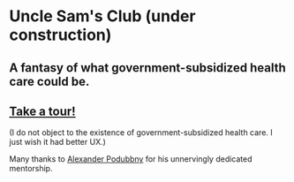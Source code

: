 # Uncle Sam's Club (under construction)

## A fantasy of what government-subsidized health care could be.

## [Take a tour!][heroku]

[heroku]: https://samsclubdotgov.herokuapp.com/

(I do not object to the existence of government-subsidized health care. I just wish it had better UX.)

Many thanks to [Alexander Podubbny][alexTwitter] for his unnervingly dedicated mentorship.

[alexTwitter]: https://twitter.com/apoddubn
